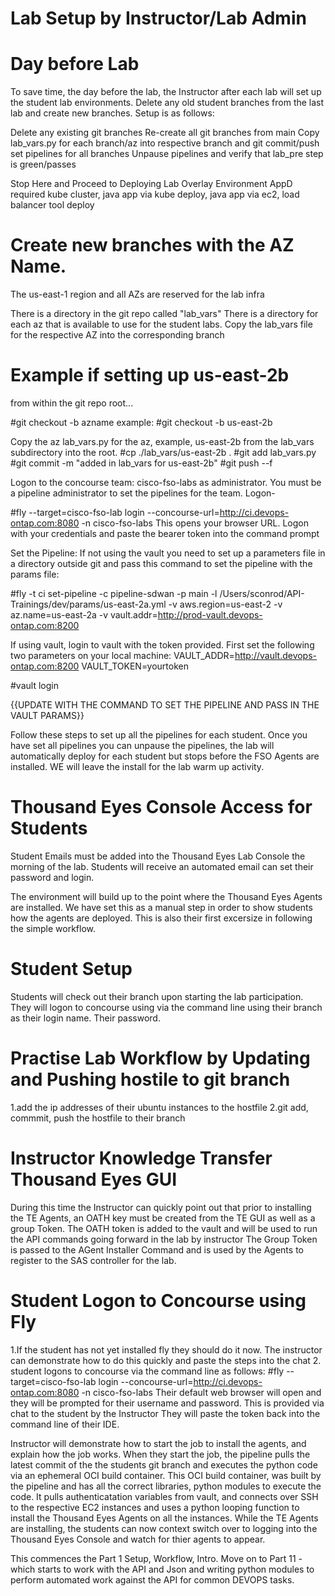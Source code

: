 Lab Setup by Instructor/Lab Admin
=================================

Day before Lab
===============

To save time, the day before the lab, the Instructor after each lab will set up the student lab environments. Delete any old student branches from the last lab and create new branches.
Setup is as follows:

Delete any existing git branches
Re-create all git branches from main
Copy lab_vars.py for each branch/az into respective branch and git commit/push
set pipelines for all branches
Unpause pipelines and verify that lab_pre step is green/passes

Stop Here and Proceed to Deploying Lab Overlay Environment
AppD required kube cluster, java app via kube deploy, java app via ec2, load balancer tool deploy

Create new branches with the AZ Name.
=======================================
The us-east-1 region and all AZs are reserved for the lab infra

There is a directory in the git repo called "lab_vars"
There is a directory for each az that is available to use for the student labs.
Copy the lab_vars file for the respective AZ into the corresponding branch 

Example if setting up us-east-2b
==============================
from within the git repo root...

#git checkout -b azname
example:
#git checkout -b us-east-2b

Copy the az lab_vars.py for the az, example, us-east-2b from the lab_vars subdirectory into the root. 
#cp ./lab_vars/us-east-2b .
#git add lab_vars.py 
#git commit -m "added in lab_vars for us-east-2b"
#git push --f


Logon to the concourse team: cisco-fso-labs as administrator. You must be a pipeline administrator to set the pipelines for the team.
Logon-

#fly --target=cisco-fso-lab login --concourse-url=http://ci.devops-ontap.com:8080 -n cisco-fso-labs
This opens your browser URL. Logon with your credentials and paste the bearer token into the command prompt

Set the Pipeline:
If not using the vault you need to set up a parameters file in a directory outside git and pass this command to set the pipeline with the params file:

#fly -t ci set-pipeline -c pipeline-sdwan -p main -l /Users/sconrod/API-Trainings/dev/params/us-east-2a.yml -v aws.region=us-east-2 -v az.name=us-east-2a -v vault.addr=http://prod-vault.devops-ontap.com:8200

If using vault, login to vault with the token provided. First set the following two parameters on your local machine:
VAULT_ADDR=http://vault.devops-ontap.com:8200
VAULT_TOKEN=yourtoken

#vault login

{{UPDATE WITH THE COMMAND TO SET THE PIPELINE AND PASS IN THE VAULT PARAMS}}

Follow these steps to set up all the pipelines for each student.
Once you have set all pipelines you can unpause the pipelines, the lab will automatically deploy for each student but stops before the FSO Agents are installed. WE will leave the install for the lab warm up activity.

Thousand Eyes Console Access for Students
============================================
Student Emails must be added into the Thousand Eyes Lab Console the morning of the lab.
Students will receive an automated email can set their password and login.

The environment will build up to the point where the Thousand Eyes Agents are installed. We have set this as a manual step in order to show students how the agents are deployed.
This is also their first excersize in following the simple workflow.

Student Setup
===============

Students will check out their branch upon starting the lab participation.
They will logon to concourse using via the command line using their branch as their login name. Their password. 

Practise Lab Workflow by Updating and Pushing hostile to git branch
====================================================================
1.add the ip addresses of their ubuntu instances to the hostfile
2.git add, commmit, push the hostfile to their branch

Instructor Knowledge Transfer Thousand Eyes GUI
=====================================================
During this time the Instructor can quickly point out that prior to installing the TE Agents, an OATH key must be created from the TE GUI as well as a group Token.
The OATH token is added to the vault and will be used to run the API commands going forward in the lab by instructor
The Group Token is passed to the AGent Installer Command and is used by the Agents to register to the SAS controller for the lab.


Student Logon to Concourse using Fly
=====================================
1.If the student has not yet installed fly they should do it now. 
The instructor can demonstrate how to do this quickly and paste the steps into the chat
2. student logons to concourse via the command line as follows:
#fly --target=cisco-fso-lab login --concourse-url=http://ci.devops-ontap.com:8080 -n cisco-fso-labs
Their default web browser will open and they will be prompted for their username and password. This is provided via chat to the student by the Instructor
They will paste the token back into the command line of their IDE.

Instructor will demonstrate how to start the job to install the agents, and explain how the job works.
When they start the job, the pipeline pulls the latest commit of the the students git branch and executes the python code via an ephemeral OCI build container.
This OCI build container, was built by the pipeline and has all the correct libraries, python modules to execute the code.
It pulls authenticatation variables from vault, and connects over SSH to the respective EC2 instances and uses a python looping function to install the Thousand Eyes Agents on all the instances.
While the TE Agents are installing, the students can now context switch over to logging into the Thousand Eyes Console and watch for thier agents to appear.

This commences the Part 1 Setup, Workflow, Intro.
Move on to Part 11 - which starts to work with the API and Json and writing python modules to perform automated work against the API for common DEVOPS tasks.









